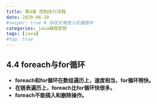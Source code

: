 ```yaml
---
title: 第4章 控制执行流程
date: 2020-06-10
#swiper: true # 将改文章放入轮播图中
categories: java编程思想
tags: [java]
#top: true
---
```


## 4.4 foreach与for循环
- **foreach和for循环在数组遍历上，速度相当，for循环稍快。**
- **在链表遍历上，foreach比for循环快很多。**
- **foreach不能插入和删除操作。**

